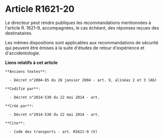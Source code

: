 # Article R1621-20

Le directeur peut rendre publiques les recommandations mentionnées à l'article R. 1621-9, accompagnées, le cas échéant, des
réponses reçues des destinataires. 

Les mêmes dispositions sont applicables aux recommandations de sécurité qui peuvent être émises à la suite d'études de retour
d'expérience et d'accidentologie.

**Liens relatifs à cet article**

	**Anciens textes**:

	  - Décret n°2004-85 du 26 janvier 2004 - art. 9, alinéas 2 et 3 (Ab)

	**Codifié par**:

	  - Décret n°2014-530 du 22 mai 2014 - art.

	**Créé par**:

	  - Décret n°2014-530 du 22 mai 2014 - art.

	**Cite**:

	  - Code des transports - art. R1621-9 (V)
